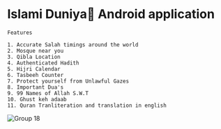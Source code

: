 # Islami Duniya🕌 Android application

```
Features

1. Accurate Salah timings around the world
2. Mosque near you
3. Qibla Location
4. Authenticated Hadith
5. Hijri Calendar
6. Tasbeeh Counter
7. Protect yourself from Unlawful Gazes
8. Important Dua's 
9. 99 Names of Allah S.W.T
10. Ghust keh adaab
11. Quran Tranliteration and translation in english

```

![Group 18](https://user-images.githubusercontent.com/30797411/175776956-fec4190c-b5aa-47e0-b7dd-1e624d00e341.png)
